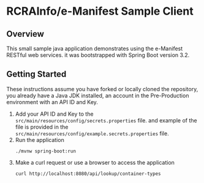 # RCRAInfo/e-Manifest Sample Client

## Overview

This small sample java application demonstrates using the e-Manifest RESTful web services.
it was bootstrapped with Spring Boot version 3.2.

## Getting Started

These instructions assume you have forked or locally cloned the repository, you already have a Java JDK installed,
an account in the Pre-Production environment with an API ID and Key.

1. Add your API ID and Key to the `src/main/resources/config/secrets.properties` file. and example of the file is
   provided in
   the `src/main/resources/config/example.secrets.properties` file.
2. Run the application
    ```shell
    ./mvnw spring-boot:run
    ```
3. Make a curl request or use a browser to access the application
    ```shell
    curl http://localhost:8080/api/lookup/container-types
    ```